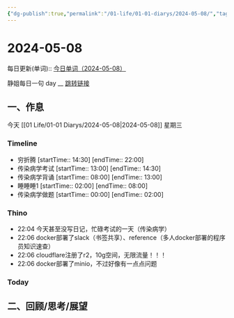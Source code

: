 ```yaml
---
{"dg-publish":true,"permalink":"/01-life/01-01-diarys/2024-05-08/","tags":["Diary","written_by_10k","10k原创"]}
---
```



# 2024-05-08
每日更新(单词)::
[今日单词（2024-05-08）](https://www.123pan.com/s/FckCjv-cjUUA.html)

静姐每日一句 day __
[跳转链接](https://www.123pan.com/FileView?fileId=5435933&shareKey=FckCjv-cjUUA&sharePwd=)


## 一、作息
今天 [[01 Life/01-01 Diarys/2024-05-08\|2024-05-08]] 星期三

### Timeline
-  穷折腾 [startTime:: 14:30]  [endTime:: 22:00]
-  传染病学考试 [startTime:: 13:00]  [endTime:: 14:30]
-  传染病学背诵 [startTime:: 08:00]  [endTime:: 13:00]
-  睡睡睡1 [startTime:: 02:00]  [endTime:: 08:00]
-  传染病学做题 [startTime:: 00:00]  [endTime:: 02:00]

### Thino
- 22:04 今天甚至没写日记，忙碌考试的一天（传染病学） 
- 22:06 docker部署了slack（书签共享）、reference（多人docker部署的程序员知识速查） 
- 22:06 cloudflare注册了r2，10g空间，无限流量！！！ 
- 22:06 docker部署了minio，不过好像有一点点问题 

### Today



## 二、回顾/思考/展望







